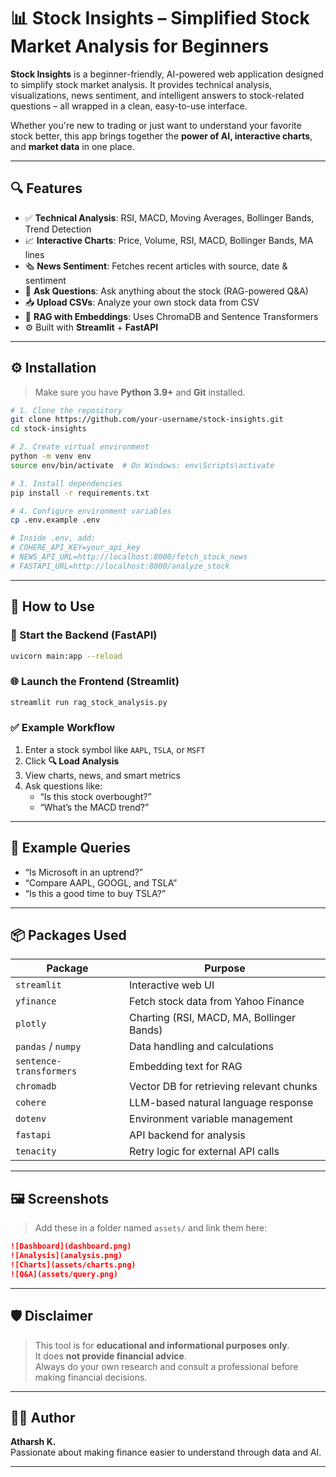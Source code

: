 # 📊 Stock Insights – Simplified Stock Market Analysis for Beginners

**Stock Insights** is a beginner-friendly, AI-powered web application designed to simplify stock market analysis. It provides technical analysis, visualizations, news sentiment, and intelligent answers to stock-related questions – all wrapped in a clean, easy-to-use interface.

Whether you're new to trading or just want to understand your favorite stock better, this app brings together the **power of AI, interactive charts**, and **market data** in one place.

---

## 🔍 Features

- ✅ **Technical Analysis**: RSI, MACD, Moving Averages, Bollinger Bands, Trend Detection  
- 📈 **Interactive Charts**: Price, Volume, RSI, MACD, Bollinger Bands, MA lines  
- 🗞️ **News Sentiment**: Fetches recent articles with source, date & sentiment  
- 💬 **Ask Questions**: Ask anything about the stock (RAG-powered Q&A)  
- 📥 **Upload CSVs**: Analyze your own stock data from CSV  
- 🧠 **RAG with Embeddings**: Uses ChromaDB and Sentence Transformers  
- ⚙️ Built with **Streamlit** + **FastAPI**

---

## ⚙️ Installation

> Make sure you have **Python 3.9+** and **Git** installed.

```bash
# 1. Clone the repository
git clone https://github.com/your-username/stock-insights.git
cd stock-insights

# 2. Create virtual environment
python -m venv env
source env/bin/activate  # On Windows: env\Scripts\activate

# 3. Install dependencies
pip install -r requirements.txt

# 4. Configure environment variables
cp .env.example .env

# Inside .env, add:
# COHERE_API_KEY=your_api_key
# NEWS_API_URL=http://localhost:8000/fetch_stock_news
# FASTAPI_URL=http://localhost:8000/analyze_stock
```

---

## 🚀 How to Use

### 🧠 Start the Backend (FastAPI)

```bash
uvicorn main:app --reload
```

### 🌐 Launch the Frontend (Streamlit)

```bash
streamlit run rag_stock_analysis.py
```

### ✅ Example Workflow

1. Enter a stock symbol like `AAPL`, `TSLA`, or `MSFT`  
2. Click **🔍 Load Analysis**  
3. View charts, news, and smart metrics  
4. Ask questions like:  
   - “Is this stock overbought?”  
   - “What’s the MACD trend?”  

---

## 🧪 Example Queries

- “Is Microsoft in an uptrend?”
- “Compare AAPL, GOOGL, and TSLA”
- “Is this a good time to buy TSLA?”

---

## 📦 Packages Used

| Package                 | Purpose                                      |
|-------------------------|----------------------------------------------|
| `streamlit`             | Interactive web UI                           |
| `yfinance`              | Fetch stock data from Yahoo Finance          |
| `plotly`                | Charting (RSI, MACD, MA, Bollinger Bands)    |
| `pandas` / `numpy`      | Data handling and calculations               |
| `sentence-transformers` | Embedding text for RAG                       |
| `chromadb`              | Vector DB for retrieving relevant chunks     |
| `cohere`                | LLM-based natural language response          |
| `dotenv`                | Environment variable management              |
| `fastapi`               | API backend for analysis                     |
| `tenacity`              | Retry logic for external API calls           |

---

## 🖼️ Screenshots

> Add these in a folder named `assets/` and link them here:

```markdown
![Dashboard](dashboard.png)
![Analysis](analysis.png)
![Charts](assets/charts.png)
![Q&A](assets/query.png)
```

---

## 🛡️ Disclaimer

> This tool is for **educational and informational purposes only**.  
> It does **not provide financial advice**.  
> Always do your own research and consult a professional before making financial decisions.

---

## 👨‍💻 Author

**Atharsh K.**  
Passionate about making finance easier to understand through data and AI.

---